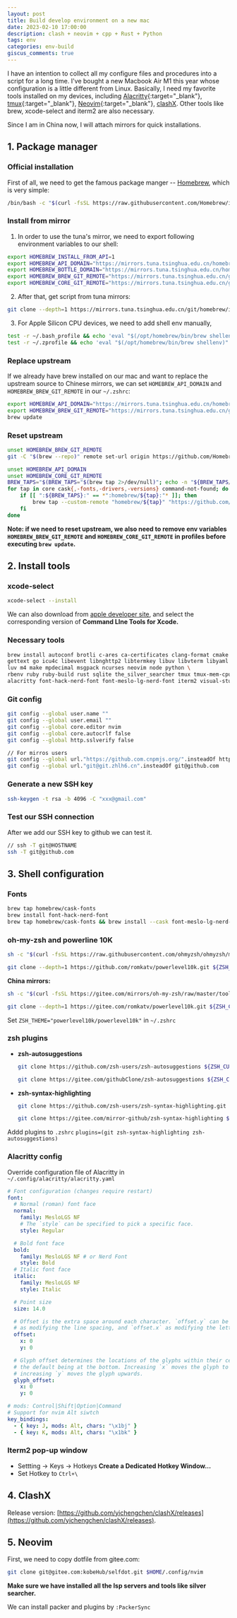 ```yaml
---
layout: post
title: Build develop environment on a new mac
date: 2023-02-10 17:00:00
description: clash + neovim + cpp + Rust + Python
tags: env
categories: env-build
giscus_comments: true
---
```


I have an intention to collect all my configure files and procedures into a script for a long time. I've bought a new Macbook Air M1 this year whose configuration is a little different from Linux. Basically, I need my favorite tools installed on my devices, including [Alacritty](https://github.com/alacritty/alacritty){:target="_blank"}, [tmux](https://github.com/tmux/tmux/wiki){:target="_blank"}, [Neovim](https://github.com/neovim/neovim){:target="_blank"}, [clashX](https://github.com/yichengchen/clashX/releases). Other tools like brew, xcode-select and iterm2 are also necessary.

Since I am in China now, I will attach mirrors for quick installations.

## 1. Package manager

### Official installation

First of all, we need to get the famous package manger -- [Homebrew](https://brew.sh/), which is very simple:

```bash
/bin/bash -c "$(curl -fsSL https://raw.githubusercontent.com/Homebrew/install/HEAD/install.sh)"
```

### Install from mirror

1. In order to use the tuna's mirror, we need to export following environment variables to our shell:

```bash
export HOMEBREW_INSTALL_FROM_API=1
export HOMEBREW_API_DOMAIN="https://mirrors.tuna.tsinghua.edu.cn/homebrew-bottles/api"
export HOMEBREW_BOTTLE_DOMAIN="https://mirrors.tuna.tsinghua.edu.cn/homebrew-bottles"
export HOMEBREW_BREW_GIT_REMOTE="https://mirrors.tuna.tsinghua.edu.cn/git/homebrew/brew.git"
export HOMEBREW_CORE_GIT_REMOTE="https://mirrors.tuna.tsinghua.edu.cn/git/homebrew/homebrew-core.git"
```

2. After that, get script from tuna mirrors:

```bash
git clone --depth=1 https://mirrors.tuna.tsinghua.edu.cn/git/homebrew/install.git brew-install && /bin/bash brew-install/install.sh && rm -rf brew-install
```

3. For Apple Silicon CPU devices, we need to add shell env manually,

```bash
test -r ~/.bash_profile && echo 'eval "$(/opt/homebrew/bin/brew shellenv)"' >> ~/.bash_profile
test -r ~/.zprofile && echo 'eval "$(/opt/homebrew/bin/brew shellenv)"' >> ~/.zprofile
```

### Replace upstream

If we already have brew installed on our mac and want to replace the upstream source to Chinese mirrors, we can set `HOMEBREW_API_DOMAIN` and `HOMEBREW_BREW_GIT_REMOTE` in our `~/.zshrc`:

```bash
export HOMEBREW_API_DOMAIN="https://mirrors.tuna.tsinghua.edu.cn/homebrew-bottles/api"
export HOMEBREW_BREW_GIT_REMOTE="https://mirrors.tuna.tsinghua.edu.cn/git/homebrew/brew.git"
brew update
```

### Reset upstream

```bash
unset HOMEBREW_BREW_GIT_REMOTE
git -C "$(brew --repo)" remote set-url origin https://github.com/Homebrew/brew

unset HOMEBREW_API_DOMAIN
unset HOMEBREW_CORE_GIT_REMOTE
BREW_TAPS="$(BREW_TAPS="$(brew tap 2>/dev/null)"; echo -n "${BREW_TAPS//$'\n'/:}")"
for tap in core cask{,-fonts,-drivers,-versions} command-not-found; do
    if [[ ":${BREW_TAPS}:" == *":homebrew/${tap}:"* ]]; then
        brew tap --custom-remote "homebrew/${tap}" "https://github.com/Homebrew/homebrew-${tap}"
    fi
done
```

<strong>Note: if we need to reset upstream, we also need to remove env variables `HOMEBREW_BREW_GIT_REMOTE` and `HOMEBREW_CORE_GIT_REMOTE` in profiles before executing `brew update`.</strong>

## 2. Install tools

### xcode-select

```bash
xcode-select --install
```

We can also download from [apple developer site](https://developer.apple.com/download/all/?q=xcode), and select the corresponding version of **Command LIne Tools for Xcode.**

### Necessary tools

```bash
brew install autoconf brotli c-ares ca-certificates clang-format cmake efm-langserver \
gettext go icu4c libevent libnghttp2 libtermkey libuv libvterm libyaml luajit \
luv m4 make mpdecimal msgpack ncurses neovim node python \
rbenv ruby ruby-build rust sqlite the_silver_searcher tmux tmux-mem-cpu-load tree-sitter zsh \
alacritty font-hack-nerd-font font-meslo-lg-nerd-font iterm2 visual-studio-code
```

### Git config

```bash
git config --global user.name ""
git config --global user.email ""
git config --global core.editor nvim
git config --global core.autocrlf false
git config --global http.sslverify false

// For mirros users
git config --global url."https://github.com.cnpmjs.org/".insteadOf https://github.com/
git config --global url."git@git.zhlh6.cn".insteadOf git@github.com
```

### Generate a new SSH key

```bash
ssh-keygen -t rsa -b 4096 -C "xxx@gmail.com"
```

### Test our SSH connection

After we add our SSH key to github we can test it.

```bash
// ssh -T git@HOSTNAME
ssh -T git@github.com
```



## 3. Shell configuration

### Fonts

```bash
brew tap homebrew/cask-fonts
brew install font-hack-nerd-font
brew tap homebrew/cask-fonts && brew install --cask font-meslo-lg-nerd-font
```

### oh-my-zsh and powerline 10K

```bash
sh -c "$(curl -fsSL https://raw.githubusercontent.com/ohmyzsh/ohmyzsh/master/tools/install.sh)"
```

```bash
git clone --depth=1 https://github.com/romkatv/powerlevel10k.git ${ZSH_CUSTOM:-$HOME/.oh-my-zsh/custom}/themes/powerlevel10k
```

**China mirrors:**

```bash
sh -c "$(curl -fsSL https://gitee.com/mirrors/oh-my-zsh/raw/master/tools/install.sh)"
```

```bash
git clone --depth=1 https://gitee.com/romkatv/powerlevel10k.git ${ZSH_CUSTOM:-$HOME/.oh-my-zsh/custom}/themes/powerlevel10k
```

Set `ZSH_THEME="powerlevel10k/powerlevel10k"` in `~/.zshrc`

### zsh plugins

+ **zsh-autosuggestions**

  ```bash
  git clone https://github.com/zsh-users/zsh-autosuggestions ${ZSH_CUSTOM:-~/.oh-my-zsh/custom}/plugins/zsh-autosuggestions
  ```
  ```bash
  git clone https://gitee.com/githubClone/zsh-autosuggestions ${ZSH_CUSTOM:-~/.oh-my-zsh/custom}/plugins/zsh-autosuggestions
  ```

+ **zsh-syntax-highlighting**

  ```bash
  git clone https://github.com/zsh-users/zsh-syntax-highlighting.git ${ZSH_CUSTOM:-~/.oh-my-zsh/custom}/plugins/zsh-syntax-highlighting
  ```
  
  ```bash
  git clone https://gitee.com/mirror-github/zsh-syntax-highlighting ${ZSH_CUSTOM:-~/.oh-my-zsh/custom}/plugins/zsh-syntax-highlighting
  ```

Addd plugins to `.zshrc` `plugins=(git zsh-syntax-highlighting zsh-autosuggestions)`

### Alacritty config

Override configuration file of Alacritty in `~/.config/alacritty/alacritty.yaml`

```yaml
# Font configuration (changes require restart)
font:
  # Normal (roman) font face
  normal:
    family: MesloLGS NF
    # The `style` can be specified to pick a specific face.
    style: Regular

  # Bold font face
  bold:
    family: MesloLGS NF # or Nerd Font
    style: Bold
  # Italic font face
  italic:
    family: MesloLGS NF
    style: Italic

  # Point size
  size: 14.0

  # Offset is the extra space around each character. `offset.y` can be thought of
  # as modifying the line spacing, and `offset.x` as modifying the letter spacing.
  offset:
    x: 0
    y: 0

  # Glyph offset determines the locations of the glyphs within their cells with
  # the default being at the bottom. Increasing `x` moves the glyph to the right,
  # increasing `y` moves the glyph upwards.
  glyph_offset:
    x: 0
    y: 0

# mods: Control|Shift|Option|Command
# Support for nvim Alt siwtch
key_bindings:
  - { key: J, mods: Alt, chars: "\x1bj" }
  - { key: K, mods: Alt, chars: "\x1bk" }
```

### Iterm2 pop-up window

+ Settting -> Keys -> Hotkeys **Create a Dedicated Hotkey Window...**
+ Set Hotkey to `Ctrl+\`

## 4. ClashX

Release version: [https://github.com/yichengchen/clashX/releases](https://github.com/yichengchen/clashX/releases).

## 5. Neovim

First, we need to copy dotfile from gitee.com:

```bash
git clone git@gitee.com:kobeHub/selfdot.git $HOME/.config/nvim
```

**Make sure we have installed all the lsp servers and tools like silver searcher.**

We can install packer and plugins by `:PackerSync`

